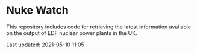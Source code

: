 # Nuke Watch

This repository includes code for retrieving the latest information available on the output of EDF nuclear power plants in the UK.

Last updated: 2021-05-10 11:05